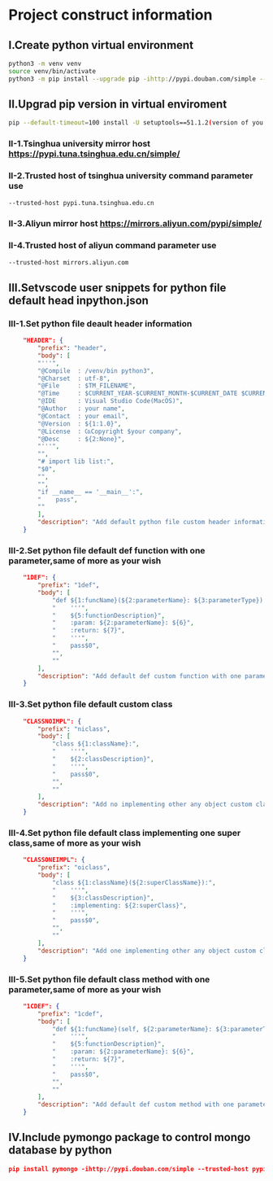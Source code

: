 # Project construct information

## I.Create python virtual environment

~~~ bash cli
python3 -m venv venv
source venv/bin/activate
python3 -m pip install --upgrade pip -ihttp://pypi.douban.com/simple --trusted-host pypi.douban.com
~~~

## II.Upgrad pip version in virtual enviroment

~~~ bash cli
pip --default-timeout=100 install -U setuptools==51.1.2(version of you needed)(search version from pypi.org) -ihttp://pypi.douban.com/simple --trusted-host pypi.douban.com
~~~

### II-1.Tsinghua university mirror host https://pypi.tuna.tsinghua.edu.cn/simple/

### II-2.Trusted host of tsinghua university command parameter use

~~~ bash cli
--trusted-host pypi.tuna.tsinghua.edu.cn
~~~

### II-3.Aliyun mirror host https://mirrors.aliyun.com/pypi/simple/

### II-4.Trusted host of aliyun command parameter use

~~~ bash cli
--trusted-host mirrors.aliyun.com
~~~

## III.Setvscode user snippets for python file default head inpython.json

### III-1.Set python file deault header information

~~~ json source code
    "HEADER": {
        "prefix": "header",
        "body": [
        "'''",
        "@Compile  : /venv/bin python3",
        "@Charset  : utf-8",
        "@File     : $TM_FILENAME",
        "@Time     : $CURRENT_YEAR-$CURRENT_MONTH-$CURRENT_DATE $CURRENT_HOUR:$CURRENT_MINUTE:$CURRENT_SECOND",
        "@IDE      : Visual Studio Code(MacOS)",
        "@Author   : your name",
        "@Contact  : your email",
        "@Version  : ${1:1.0}",
        "@License  : ㏇Copyright $your company",
        "@Desc     : ${2:None}",
        "'''",
        "",
        "# import lib list:",
        "$0",
        "",
        "",
        "if __name__ == '__main__':",
        "    pass",
        ""
        ],
        "description": "Add default python file custom header information."
    }
~~~

### III-2.Set python file default def function with one parameter,same of more as your wish

~~~ json source code
    "1DEF": {
        "prefix": "1def",
        "body": [
            "def ${1:funcName}(${2:parameterName}: ${3:parameterType}) -> ${4:returnType}:",
            "    '''",
            "    ${5:functionDescription}",
            "    :param: ${2:parameterName}: ${6}",
            "    :return: ${7}",
            "    '''",
            "    pass$0",
            "",
            ""
        ],
        "description": "Add default def custom function with one parameter."
    }
~~~

### III-3.Set python file default custom class

~~~ json source code
    "CLASSNOIMPL": {
        "prefix": "niclass",
        "body": [
            "class ${1:className}:",
            "    '''",
            "    ${2:classDescription}",
            "    '''",
            "    pass$0",
            "",
            ""
        ],
        "description": "Add no implementing other any object custom class."
    }
~~~

### III-4.Set python file default class implementing one super class,same of more as your wish

~~~ json source code
    "CLASSONEIMPL": {
        "prefix": "oiclass",
        "body": [
            "class ${1:className}(${2:superClassName}):",
            "    '''",
            "    ${3:classDescription}",
            "    :implementing: ${2:superClass}",
            "    '''",
            "    pass$0",
            "",
            ""
        ],
        "description": "Add one implementing other any object custom class."
    }
~~~

### III-5.Set python file default class method with one parameter,same of more as your wish

~~~ json source code
    "1CDEF": {
        "prefix": "1cdef",
        "body": [
            "def ${1:funcName}(self, ${2:parameterName}: ${3:parameterType}) -> ${4:returnType}:",
            "    '''",
            "    ${5:functionDescription}",
            "    :param: ${2:parameterName}: ${6}",
            "    :return: ${7}",
            "    '''",
            "    pass$0",
            "",
            ""
        ],
        "description": "Add default def custom method with one parameter."
    }
~~~

## IV.Include pymongo package to control mongo database by python

~~~ json source code
pip install pymongo -ihttp://pypi.douban.com/simple --trusted-host pypi.douban.com
~~~